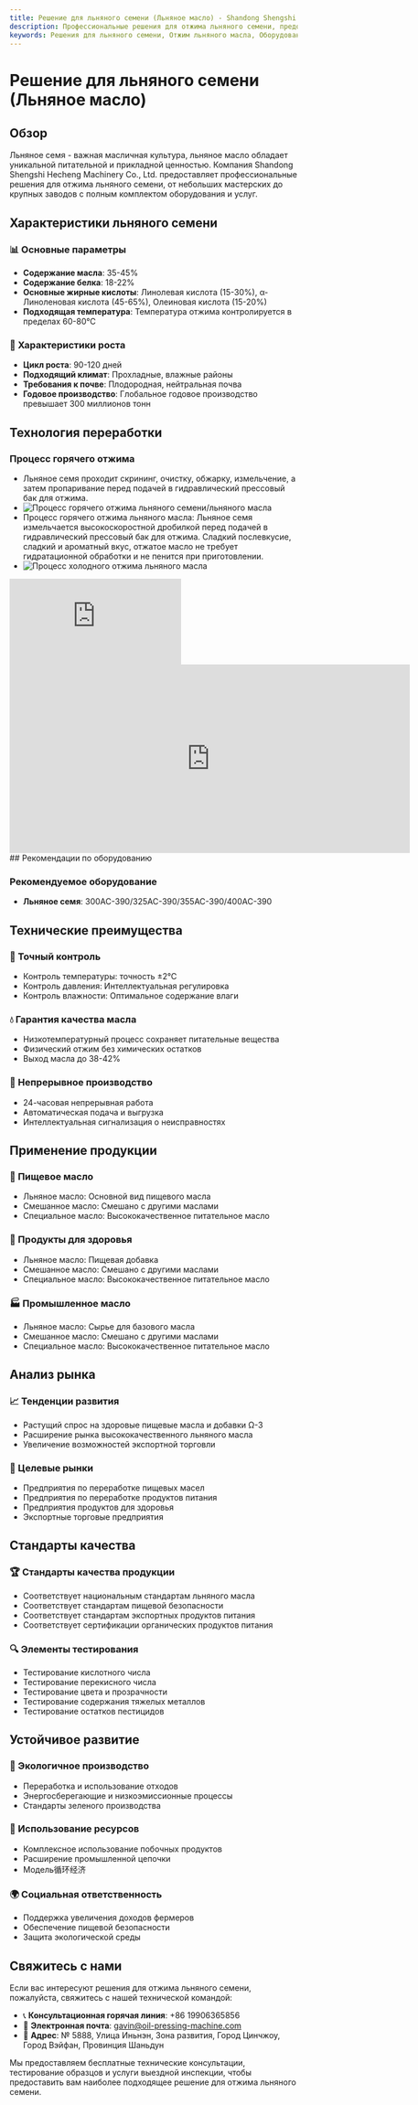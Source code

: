 ```yaml
---
title: Решение для льняного семени (Льняное масло) - Shandong Shengshi Hecheng Machinery Co., Ltd.
description: Профессиональные решения для отжима льняного семени, предоставление оборудования и технических услуг по переработке льняного масла, содержание масла 35-45%, богатое α-линоленовой кислотой, использование процесса холодного отжима для сохранения питательных веществ, удовлетворяющие потребности в здоровом пищевом масле и добавках Ω-3.
keywords: Решения для льняного семени, Отжим льняного масла, Оборудование для переработки льняного семени, Линия производства льняного масла, Процесс холодного отжима льняного семени, Пресс для льняного масла, Экстракция льняного масла, Переработка льняного семени, Оборудование для отжима льняного масла, Льняное масло, Добавки Ω-3, Льняное масло
---
```


# Решение для льняного семени (Льняное масло)

## Обзор

Льняное семя - важная масличная культура, льняное масло обладает уникальной питательной и прикладной ценностью. Компания Shandong Shengshi Hecheng Machinery Co., Ltd. предоставляет профессиональные решения для отжима льняного семени, от небольших мастерских до крупных заводов с полным комплектом оборудования и услуг.

## Характеристики льняного семени

### 📊 Основные параметры
- **Содержание масла**: 35-45%
- **Содержание белка**: 18-22%
- **Основные жирные кислоты**: Линолевая кислота (15-30%), α-Линоленовая кислота (45-65%), Олеиновая кислота (15-20%)
- **Подходящая температура**: Температура отжима контролируется в пределах 60-80℃

### 🌱 Характеристики роста
- **Цикл роста**: 90-120 дней
- **Подходящий климат**: Прохладные, влажные районы
- **Требования к почве**: Плодородная, нейтральная почва
- **Годовое производство**: Глобальное годовое производство превышает 300 миллионов тонн

## Технология переработки

### Процесс горячего отжима
- Льняное семя проходит скрининг, очистку, обжарку, измельчение, а затем пропаривание перед подачей в гидравлический прессовый бак для отжима.
- ![Процесс горячего отжима льняного семени/льняного масла](/images/胡麻_亚麻籽热榨工艺概览_An%20Overview%20of%20the%20Hot%20Pressing%20Process%20of%20Flaxseed.png)
- Процесс горячего отжима льняного масла: Льняное семя измельчается высокоскоростной дробилкой перед подачей в гидравлический прессовый бак для отжима. Сладкий послевкусие, сладкий и ароматный вкус, отжатое масло не требует гидратационной обработки и не пенится при приготовлении.
- ![Процесс холодного отжима льняного масла](/images/胡麻_亚麻籽冷榨工艺概览_An%20Overview%20of%20the%20Cold%20pressing%20Process%20of%20Flaxseed.png)

<div class="video-container">
  <iframe src="https://www.youtube.com/embed/g6zdZIm7aMs" frameborder="0" allow="accelerometer; autoplay; clipboard-write; encrypted-media; gyroscope; picture-in-picture" allowfullscreen></iframe>
</div>

<iframe width="700" height="330" src="https://www.youtube.com/embed/Ye3Ni2Lz9cM" frameborder="0" allow="accelerometer; autoplay; clipboard-write; encrypted-media; gyroscope; picture-in-picture" allowfullscreen></iframe>
## Рекомендации по оборудованию

### Рекомендуемое оборудование
- **Льняное семя**: 300AC-390/325AC-390/355AC-390/400AC-390

## Технические преимущества

### 🎯 Точный контроль
- Контроль температуры: точность ±2℃
- Контроль давления: Интеллектуальная регулировка
- Контроль влажности: Оптимальное содержание влаги

### 💧 Гарантия качества масла
- Низкотемпературный процесс сохраняет питательные вещества
- Физический отжим без химических остатков
- Выход масла до 38-42%

### 🔄 Непрерывное производство
- 24-часовая непрерывная работа
- Автоматическая подача и выгрузка
- Интеллектуальная сигнализация о неисправностях

## Применение продукции

### 🍳 Пищевое масло
- Льняное масло: Основной вид пищевого масла
- Смешанное масло: Смешано с другими маслами
- Специальное масло: Высококачественное питательное масло

### 💊 Продукты для здоровья
- Льняное масло: Пищевая добавка
- Смешанное масло: Смешано с другими маслами
- Специальное масло: Высококачественное питательное масло

### 🏭 Промышленное масло
- Льняное масло: Сырье для базового масла
- Смешанное масло: Смешано с другими маслами
- Специальное масло: Высококачественное питательное масло

## Анализ рынка

### 📈 Тенденции развития
- Растущий спрос на здоровые пищевые масла и добавки Ω-3
- Расширение рынка высококачественного льняного масла
- Увеличение возможностей экспортной торговли

### 🎯 Целевые рынки
- Предприятия по переработке пищевых масел
- Предприятия по переработке продуктов питания
- Предприятия продуктов для здоровья
- Экспортные торговые предприятия

## Стандарты качества

### 🏆 Стандарты качества продукции
- Соответствует национальным стандартам льняного масла
- Соответствует стандартам пищевой безопасности
- Соответствует стандартам экспортных продуктов питания
- Соответствует сертификации органических продуктов питания

### 🔍 Элементы тестирования
- Тестирование кислотного числа
- Тестирование перекисного числа
- Тестирование цвета и прозрачности
- Тестирование содержания тяжелых металлов
- Тестирование остатков пестицидов

## Устойчивое развитие

### 🌱 Экологичное производство
- Переработка и использование отходов
- Энергосберегающие и низкоэмиссионные процессы
- Стандарты зеленого производства

### 🔄 Использование ресурсов
- Комплексное использование побочных продуктов
- Расширение промышленной цепочки
- Модель循环经济

### 🌍 Социальная ответственность
- Поддержка увеличения доходов фермеров
- Обеспечение пищевой безопасности
- Защита экологической среды

## Свяжитесь с нами

Если вас интересуют решения для отжима льняного семени, пожалуйста, свяжитесь с нашей технической командой:

- 📞 **Консультационная горячая линия**: +86 19906365856
- 📧 **Электронная почта**: gavin@oil-pressing-machine.com
- 📍 **Адрес**: № 5888, Улица Иньнэн, Зона развития, Город Цинчжоу, Город Вэйфан, Провинция Шаньдун

Мы предоставляем бесплатные технические консультации, тестирование образцов и услуги выездной инспекции, чтобы предоставить вам наиболее подходящее решение для отжима льняного семени.